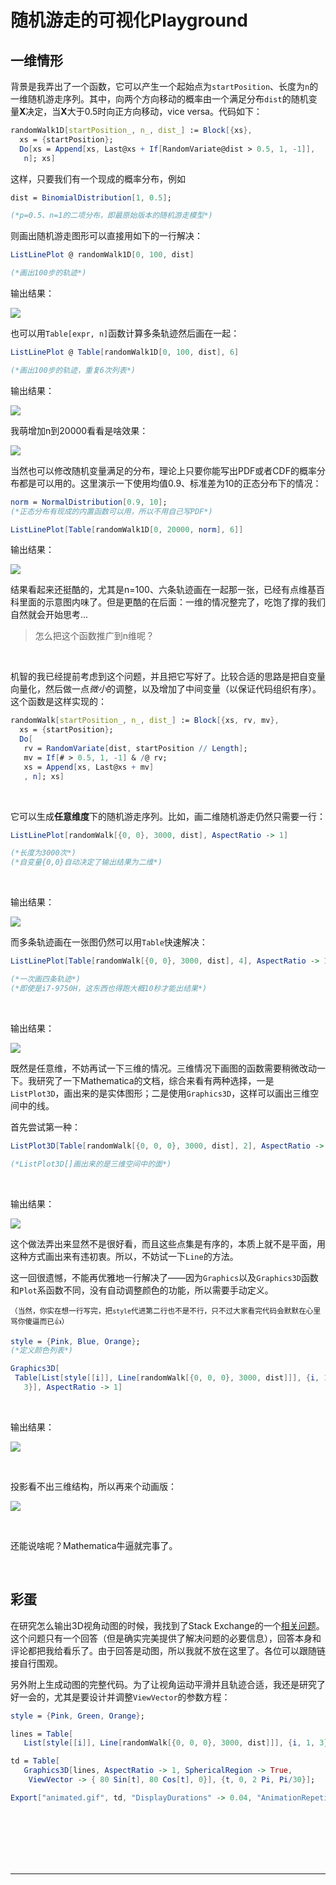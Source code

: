 # 随机游走的可视化Playground

## 一维情形
背景是我弄出了一个函数，它可以产生一个起始点为`startPosition`、长度为`n`的一维随机游走序列。其中，向两个方向移动的概率由一个满足分布`dist`的随机变量**X**决定，当**X**大于0.5时向正方向移动，vice versa。代码如下：

```mathematica
randomWalk1D[startPosition_, n_, dist_] := Block[{xs},
  xs = {startPosition};
  Do[xs = Append[xs, Last@xs + If[RandomVariate@dist > 0.5, 1, -1]], 
   n]; xs]
```

这样，只要我们有一个现成的概率分布，例如

``` mathematica
dist = BinomialDistribution[1, 0.5];

(*p=0.5、n=1的二项分布，即最原始版本的随机游走模型*)
```

则画出随机游走图形可以直接用如下的一行解决：

```mathematica
ListLinePlot @ randomWalk1D[0, 100, dist]

(*画出100步的轨迹*)
```

输出结果：

![](./media/0001/1.png)

也可以用`Table[expr, n]`函数计算多条轨迹然后画在一起：

```mathematica
ListLinePlot @ Table[randomWalk1D[0, 100, dist], 6]

(*画出100步的轨迹，重复6次列表*)
```

输出结果：

![](./media/0001/2.png)

我萌增加n到20000看看是啥效果：

![](./media/0001/3.png)

当然也可以修改随机变量满足的分布，理论上只要你能写出PDF或者CDF的概率分布都是可以用的。这里演示一下使用均值0.9、标准差为10的正态分布下的情况：

```mathematica
norm = NormalDistribution[0.9, 10];
(*正态分布有现成的内置函数可以用，所以不用自己写PDF*)

ListLinePlot[Table[randomWalk1D[0, 20000, norm], 6]]
```

输出结果：

![](./media/0001/9.png)

结果看起来还挺酷的，尤其是n=100、六条轨迹画在一起那一张，已经有点维基百科里面的示意图内味了。但是更酷的在后面：一维的情况整完了，吃饱了撑的我们自然就会开始思考...

> 怎么把这个函数推广到n维呢？

<br>

机智的我已经提前考虑到这个问题，并且把它写好了。比较合适的思路是把自变量向量化，然后做一点*微小*的调整，以及增加了中间变量（以保证代码组织有序）。这个函数是这样实现的：

```mathematica
randomWalk[startPosition_, n_, dist_] := Block[{xs, rv, mv},
  xs = {startPosition};
  Do[
   rv = RandomVariate[dist, startPosition // Length];
   mv = If[# > 0.5, 1, -1] & /@ rv;
   xs = Append[xs, Last@xs + mv]
   , n]; xs]
```
<br>

它可以生成**任意维度**下的随机游走序列。比如，画二维随机游走仍然只需要一行：

```mathematica
ListLinePlot[randomWalk[{0, 0}, 3000, dist], AspectRatio -> 1]

(*长度为3000次*)
(*自变量{0,0}自动决定了输出结果为二维*)
```

<br>

输出结果：

![](./media/0001/4.png)

而多条轨迹画在一张图仍然可以用`Table`快速解决：

```mathematica
ListLinePlot[Table[randomWalk[{0, 0}, 3000, dist], 4], AspectRatio -> 1]

(*一次画四条轨迹*)
(*即使是i7-9750H，这东西也得跑大概10秒才能出结果*)
```

<br>

输出结果：

![](./media/0001/5.png)

既然是任意维，不妨再试一下三维的情况。三维情况下画图的函数需要稍微改动一下。我研究了一下Mathematica的文档，综合来看有两种选择，一是`ListPlot3D`，画出来的是实体图形；二是使用`Graphics3D`，这样可以画出三维空间中的线。

首先尝试第一种：

```mathematica
ListPlot3D[Table[randomWalk[{0, 0, 0}, 3000, dist], 2], AspectRatio -> 1]

(*ListPlot3D[]画出来的是三维空间中的面*)
```

<br>

输出结果：

![](./media/0001/6.png)

这个做法弄出来显然不是很好看，而且这些点集是有序的，本质上就不是平面，用这种方式画出来有违初衷。所以，不妨试一下`Line`的方法。

这一回很遗憾，不能再优雅地一行解决了——因为`Graphics`以及`Graphics3D`函数和`Plot`系函数不同，没有自动调整颜色的功能，所以需要手动定义。

<small>（当然，你实在想一行写完，把`style`代进第二行也不是不行，只不过大家看完代码会默默在心里骂你傻逼而已👍）</small>

```mathematica
style = {Pink, Blue, Orange};
(*定义颜色列表*)

Graphics3D[
 Table[List[style[[i]], Line[randomWalk[{0, 0, 0}, 3000, dist]]], {i, 1, 
   3}], AspectRatio -> 1]
```

<br>

输出结果：

![](./media/0001/7.png)

<br>

投影看不出三维结构，所以再来个动画版：

![](./media/0001/8.gif)

<br>

还能说啥呢？Mathematica牛逼就完事了。


<br>

## 彩蛋

在研究怎么输出3D视角动图的时候，我找到了Stack Exchange的一个[相关问题](https://mathematica.stackexchange.com/questions/4537/rotating-3dplot-into-animated-gif)。这个问题只有一个回答（但是确实完美提供了解决问题的必要信息），回答本身和评论都把我给看乐了。由于回答是动图，所以我就不放在这里了。各位可以跟随链接自行围观。

另外附上生成动图的完整代码。为了让视角运动平滑并且轨迹合适，我还是研究了好一会的，尤其是要设计并调整`ViewVector`的参数方程：

```mathematica
style = {Pink, Green, Orange};

lines = Table[
   List[style[[i]], Line[randomWalk[{0, 0, 0}, 3000, dist]]], {i, 1, 3}];

td = Table[
   Graphics3D[lines, AspectRatio -> 1, SphericalRegion -> True, 
    ViewVector -> { 80 Sin[t], 80 Cos[t], 0}], {t, 0, 2 Pi, Pi/30}];

Export["animated.gif", td, "DisplayDurations" -> 0.04, "AnimationRepetitions" -> \[Infinity]]
```



<br><br><br><br><br>
<hr>